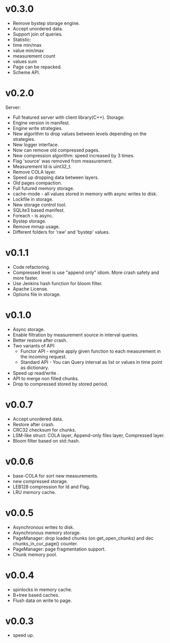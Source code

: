 v0.3.0
=====
- Remove bystep storage engine.
- Accept unordered data.
- Support join of queries.
- Statistic:
 - time min/max
 - value min/max
 - measurement count
 - values sum
- Page can be repacked.
- Scheme API.

v0.2.0
=====
Server:
   - Full featured server with client library(C++).
Storage:
   - Engine version in manifest.
   - Engine write strategies.
   - New algorithm to drop values between levels depending on the strategies.
   - New logger interface.
   - Now can remove old compressed pages.
   - New compression algorithm: speed increased by 3 times.
   - Flag 'source' was removed from measurement.
   - Measurement Id is uint32_t.
   - Remove COLA layer.
   - Speed up dropping data between layers.
   - Old pages compaction.
   - Full futured memory storage.
   - cache-mode - all values stored in memory with async writes to disk.
   - Lockfile in storage.
   - New storage control tool.
   - SQLite3 based manifest.
   - Foreach - is async.
   - Bystep storage.
   - Remove mmap usage.
   - Different folders for 'raw' and 'bystep' values.

v0.1.1
=====
- Code refactoring.
- Compressed level is use "append only" idiom. More crash safety and more faster.
- Use Jenkins hash function for bloom filter.
- Apache License.
- Options file in storage.

v0.1.0
=====
- Async storage.
- Enable filtration by measurement source in interval queries.
- Better restore after crash.
- Two variants of API:
  - Functor API -  engine apply given function to each measurement in the incoming request.
  - Standard API - You can Query interval as list or values in time point as dictionary.
- Speed up read/write .
- API to merge non filled chunks.
- Drop to compressed stored by stored period.

v0.0.7
=====
- Accept unordered data.
- Restore after crash.
- CRC32 checksum for chunks.
- LSM-like struct: COLA layer, Append-only files layer, Compressed layer.
- Bloom filter based on std::hash.

v0.0.6
=====
- base-COLA for sort new measurements.
- new compressed storage.
- LEB128 compression for Id and Flag.
- LRU memory cache.

v0.0.5
======
- Asynchronous writes to disk.
- Asynchronous memory storage.
- PageManager: drop loaded chunks (on get_open_chunks) and dec chunks_in_cur_page() counter.
- PageManager: page fragmentation support.
- Chunk memory pool.

v0.0.4
======
- spinlocks in memory cache.
- B+tree based caches.
- Flush data on write to page.

v0.0.3
======
- speed up.
